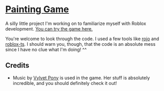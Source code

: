 # [Painting Game](https://www.roblox.com/games/108728025406796/Painting-Game)

A silly little project I'm working on to familiarize myself with Roblox development. [You can try the game here.](https://www.roblox.com/games/108728025406796/Painting-Game)

You're welcome to look through the code. I used a few tools like [rojo](https://rojo.space/) and [roblox-ts](https://roblox-ts.com/).
I should warn you, though, that the code is an absolute mess since I have no clue what I'm doing! ^^

## Credits

- Music by [Vylvet Pony](https://www.vyletpony.com/) is used in the game. Her stuff is absolutely incredible, and you should definitely check it out!
